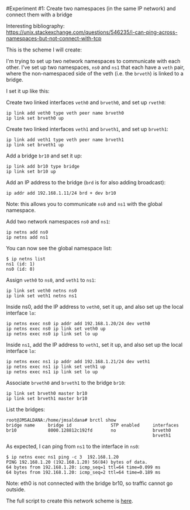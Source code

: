 #Experiment #1: Create two namespaces (in the same IP network) and connect them with a bridge

Interesting bibliography: https://unix.stackexchange.com/questions/546235/i-can-ping-across-namespaces-but-not-connect-with-tcp

This is the scheme I will create:
 
I'm trying to set up two network namespaces to communicate with each other. I've set up two namespaces, `ns0` and `ns1` that each have a `veth` pair, where the non-namespaced side of the veth (i.e. the `brveth`) is linked to a bridge.

I set it up like this:

Create two linked interfaces `veth0` and `brveth0`, and set up `rveth0`:
```
ip link add veth0 type veth peer name brveth0
ip link set brveth0 up
```

Create two linked interfaces `veth1` and `brveth1`, and set up `brveth1`:
```
ip link add veth1 type veth peer name brveth1
ip link set brveth1 up
```

Add a bridge `br10` and set it up:
```
ip link add br10 type bridge
ip link set br10 up
```

Add an IP address to the bridge (`brd` is for also adding broadcast):
```
ip addr add 192.168.1.11/24 brd + dev br10
```

Note: this allows you to communicate `ns0` and `ns1` with the global namespace.


Add two network namespaces `ns0` and `ns1`:
```
ip netns add ns0
ip netns add ns1
```

You can now see the global namespace list:
```
$ ip netns list
ns1 (id: 1)
ns0 (id: 0)
```

Assign `veth0` to `ns0`, and `veth1` to `ns1`:
```
ip link set veth0 netns ns0
ip link set veth1 netns ns1
```

Inside ns0, add the IP address to `veth0`, set it up, and also set up the local interface `lo`:
```
ip netns exec ns0 ip addr add 192.168.1.20/24 dev veth0
ip netns exec ns0 ip link set veth0 up
ip netns exec ns0 ip link set lo up
```

Inside `ns1`, add the IP address to `veth1`, set it up, and also set up the local interface `lo`:
```
ip netns exec ns1 ip addr add 192.168.1.21/24 dev veth1
ip netns exec ns1 ip link set veth1 up
ip netns exec ns1 ip link set lo up
```

Associate `brveth0` and `brveth1` to the bridge `br10`:
```
ip link set brveth0 master br10
ip link set brveth1 master br10
```

List the bridges:
```
root@JMSALDANA:/home/jmsaldana# brctl show
bridge name     bridge id               STP enabled     interfaces
br10            8000.128812c192fd       no              brveth0
                                                        brveth1
```

As expected, I can ping from `ns1` to the interface in `ns0`:
```
$ ip netns exec ns1 ping -c 3  192.168.1.20
PING 192.168.1.20 (192.168.1.20) 56(84) bytes of data.
64 bytes from 192.168.1.20: icmp_seq=1 ttl=64 time=0.099 ms
64 bytes from 192.168.1.20: icmp_seq=2 ttl=64 time=0.189 ms
```

Note: eth0 is not connected with the bridge br10, so traffic cannot go outside.

The full script to create this network scheme is [here]().

